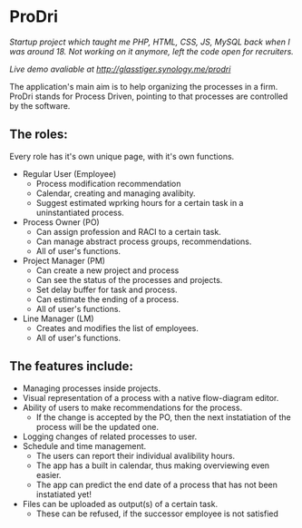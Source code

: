 # ProDri

*Startup project which taught me PHP, HTML, CSS, JS, MySQL back when I was around 18. Not working on it anymore, left the code open for recruiters.*

*Live demo avaliable at http://glasstiger.synology.me/prodri*

The application's main aim is to help organizing the processes in a firm.
ProDri stands for Process Driven, pointing to that processes are controlled by the software.

## The roles:

Every role has it's own unique page, with it's own functions.

 * Regular User (Employee)
   * Process modification recommendation
   * Calendar, creating and managing avalibity.
   * Suggest estimated wprking hours for a certain task in a uninstantiated process.
 * Process Owner (PO)
   * Can assign profession and RACI to a certain task.
   * Can manage abstract process groups, recommendations.
   * All of user's functions.
 * Project Manager (PM)
   * Can create a new project and process
   * Can see the status of the processes and projects.
   * Set delay buffer for task and process.
   * Can estimate the ending of a process.
   * All of user's functions.
 * Line Manager (LM)
   * Creates and modifies the list of employees.
   * All of user's functions.

## The features include:
 * Managing processes inside projects.
 * Visual representation of a process with a native flow-diagram editor.
 * Ability of users to make recommendations for the process.
   * If the change is accepted by the PO, then the next instatiation of the process will be the updated one.
 * Logging changes of related processes to user.
 * Schedule and time management.
   * The users can report their individual avalibility hours.
   * The app has a built in calendar, thus making overviewing even easier.
   * The app can predict the end date of a process that has not been instatiated yet!
 * Files can be uploaded as output(s) of a certain task.
   * These can be refused, if the successor employee is not satisfied
